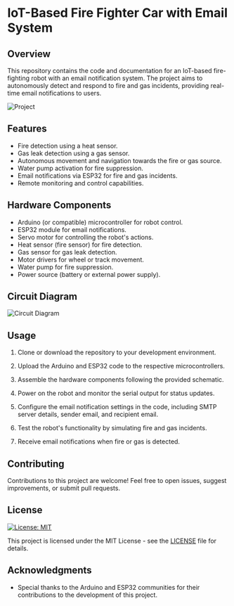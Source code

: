 # IoT-Based Fire Fighter Car with Email System

## Overview

This repository contains the code and documentation for an IoT-based fire-fighting robot with an email notification system. The project aims to autonomously detect and respond to fire and gas incidents, providing real-time email notifications to users.

![Project](https://github.com/Sazidul0/IOT-Based-Fire-Fighter-Car-with-Email-System/Car.jpeg)

## Features

- Fire detection using a heat sensor.
- Gas leak detection using a gas sensor.
- Autonomous movement and navigation towards the fire or gas source.
- Water pump activation for fire suppression.
- Email notifications via ESP32 for fire and gas incidents.
- Remote monitoring and control capabilities.

## Hardware Components

- Arduino (or compatible) microcontroller for robot control.
- ESP32 module for email notifications.
- Servo motor for controlling the robot's actions.
- Heat sensor (fire sensor) for fire detection.
- Gas sensor for gas leak detection.
- Motor drivers for wheel or track movement.
- Water pump for fire suppression.
- Power source (battery or external power supply).

## Circuit Diagram

![Circuit Diagram](https://github.com/Sazidul0/IOT-Based-Fire-Fighter-Car-with-Email-System/circuit.png)

## Usage

1. Clone or download the repository to your development environment.

2. Upload the Arduino and ESP32 code to the respective microcontrollers.

3. Assemble the hardware components following the provided schematic.

4. Power on the robot and monitor the serial output for status updates.

5. Configure the email notification settings in the code, including SMTP server details, sender email, and recipient email.

6. Test the robot's functionality by simulating fire and gas incidents.

7. Receive email notifications when fire or gas is detected.

## Contributing

Contributions to this project are welcome! Feel free to open issues, suggest improvements, or submit pull requests.

## License

[![License: MIT](https://img.shields.io/badge/License-MIT-yellow.svg)](https://opensource.org/licenses/MIT)

This project is licensed under the MIT License - see the [LICENSE](LICENSE) file for details.


## Acknowledgments

- Special thanks to the Arduino and ESP32 communities for their contributions to the development of this project.



